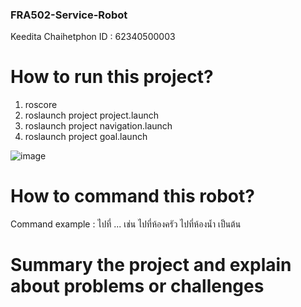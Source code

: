 ### FRA502-Service-Robot
Keedita Chaihetphon ID : 62340500003

# How to run this project?
1. roscore
2. roslaunch project project.launch
3. roslaunch project navigation.launch
4. roslaunch project goal.launch

![image](https://user-images.githubusercontent.com/78614938/145610787-56b789b5-912e-4493-a74c-4b61cf5d103e.png)

# How to command this robot?
Command example : ไปที่ ...
เช่น ไปที่ห้องครัว ไปที่ห้องน้ำ เป็นต้น

# Summary the project and explain about problems or challenges 
